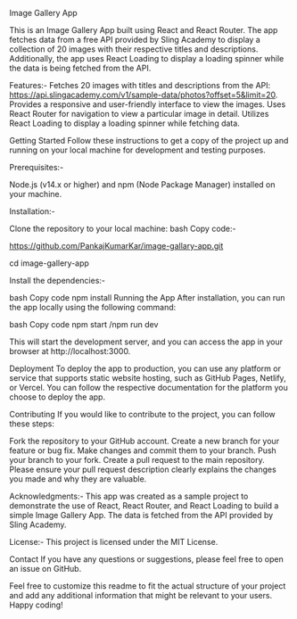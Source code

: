 Image Gallery App 

This is an Image Gallery App built using React and React Router. The app fetches data from a free API provided by Sling Academy to display a collection of 20 images with their respective titles and descriptions. Additionally, the app uses React Loading to display a loading spinner while the data is being fetched from the API.

Features:-
Fetches 20 images with titles and descriptions from the API: https://api.slingacademy.com/v1/sample-data/photos?offset=5&limit=20.
Provides a responsive and user-friendly interface to view the images.
Uses React Router for navigation to view a particular image in detail.
Utilizes React Loading to display a loading spinner while fetching data.

Getting Started
Follow these instructions to get a copy of the project up and running on your local machine for development and testing purposes.

Prerequisites:-

Node.js (v14.x or higher) and npm (Node Package Manager) installed on your machine.

Installation:-

Clone the repository to your local machine:
bash
Copy code:-

https://github.com/PankajKumarKar/image-gallary-app.git

cd image-gallery-app

Install the dependencies:-

bash
Copy code
npm install
Running the App
After installation, you can run the app locally using the following command:

bash
Copy code
npm start /npm run dev

This will start the development server, and you can access the app in your browser at http://localhost:3000.

Deployment
To deploy the app to production, you can use any platform or service that supports static website hosting, such as GitHub Pages, Netlify, or Vercel. You can follow the respective documentation for the platform you choose to deploy the app.

Contributing
If you would like to contribute to the project, you can follow these steps:

Fork the repository to your GitHub account.
Create a new branch for your feature or bug fix.
Make changes and commit them to your branch.
Push your branch to your fork.
Create a pull request to the main repository.
Please ensure your pull request description clearly explains the changes you made and why they are valuable.

Acknowledgments:-
This app was created as a sample project to demonstrate the use of React, React Router, and React Loading to build a simple Image Gallery App. The data is fetched from the API provided by Sling Academy.

License:-
This project is licensed under the MIT License.

Contact
If you have any questions or suggestions, please feel free to open an issue on GitHub.

Feel free to customize this readme to fit the actual structure of your project and add any additional information that might be relevant to your users. Happy coding!
